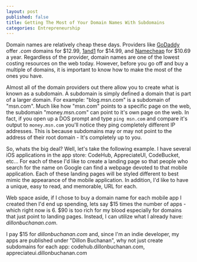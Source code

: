 ```yaml
---
layout: post
published: false
title: Getting The Most of Your Domain Names With Subdomains
categories: Entrepreneurship
---
```


Domain names are relatively cheap these days. Providers like [GoDaddy](http://www.godaddy.com/) offer _.com_ domains for $12.99, [1and1](https://www.1and1.com) for $14.99, and [Namecheap](http://namecheap.com) for $10.69 a year. Regardless of the provider, domain names are one of the lowest costing resources on the web today. However, before you go off and buy a multiple of domains, it is important to know how to make the most of the ones you have.

Almost all of the domain providers out there allow you to create what is known as a subdomain. A subdomain is simply defined a domain that is part of a larger domain. For example: "blog.msn.com" is a subdomain of "msn.com". Much like how "msn.com" points to a specific page on the web, the subdomain "money.msn.com" can point to it's own page on the web. In fact, if you open up a DOS prompt and type `ping msn.com` and compare it's output to `money.msn.com` you'll notice they ping completely different IP addresses. This is because subdomains may or may not point to the address of their root domain - It's completely up to you.

So, whats the big deal? Well, let's take the following example. I have several iOS applications in the app store: CodeHub, AppreciateUI, CodeBucket, etc... For each of these I'd like to create a landing page so that people who search for the name on Google can find a webpage devoted to that mobile application. Each of these landing pages will be styled different to best mimic the appearance of the mobile application. In addition, I'd like to have a unique, easy to read, and memorable, URL for each.

Web space aside, if I chose to buy a domain name for each mobile app I created then I'd end up spending, lets say $15 times the number of apps - which right now is 6. $90 is too rich for my blood especially for domains that just point to landing pages. Instead, I can utilize what I already have: _dillonbuchanan.com_. 

I pay $15 for _dillonbuchanan.com_ and, since I'm an indie developer, my apps are published under "Dillon Buchanan", why not just create subdomains for each app: codehub.dillonbuchanan.com, appreciateui.dillonbuchanan.com



